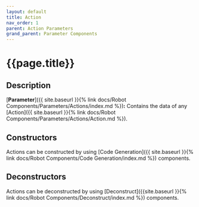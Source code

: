 ```yaml
---
layout: default
title: Action
nav_order: 1
parent: Action Parameters
grand_parent: Parameter Components
---
```


# **{{page.title}}**

## **Description**

[**Parameter**]({{ site.baseurl }}{% link docs/Robot Components/Parameters/Actions/index.md %})**:** 
Contains the data of any [Action]({{ site.baseurl }}{% link docs/Robot Components/Parameters/Actions/Action.md %}). 

## **Constructors**

Actions can be constructed by using [Code Generation]({{ site.baseurl }}{% link docs/Robot Components/Code Generation/index.md %}) components.

## **Deconstructors**

Actions can be deconstructed by using [Deconstruct]({{site.baseurl }}{% link docs/Robot Components/Deconstruct/index.md %}) components.